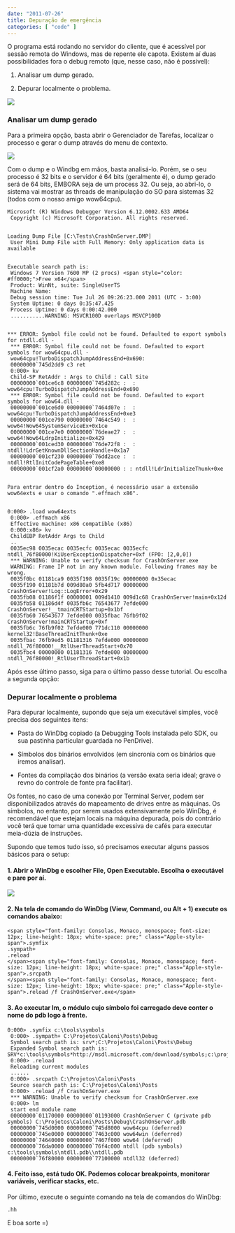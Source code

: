 ```yaml
---
date: "2011-07-26"
title: Depuração de emergência
categories: [ "code" ]
---
```

O programa está rodando no servidor do cliente, que é acessível por sessão remota do Windows, mas de repente ele capota. Existem aí duas possibilidades fora o debug remoto (que, nesse caso, não é possível):

	
  1. Analisar um dump gerado.

	
  2. Depurar localmente o problema.

[![](/images/imt8kmB.png)](/images/CrashOnServerCrash.png)

### Analisar um dump gerado

Para a primeira opção, basta abrir o Gerenciador de Tarefas, localizar o processo e gerar o dump através do menu de contexto.

[![](/images/RWPemAU.png)](/images/GenerateCrashDumpTaskManager.png)

Com o dump e o Windbg em mãos, basta analisá-lo. Porém, se o seu processo é 32 bits e o servidor é 64 bits (geralmente é), o dump gerado será de 64 bits, EMBORA seja de um process 32. Ou seja, ao abri-lo, o sistema vai mostrar as threads de manipulação do SO para sistemas 32 (todos com o nosso amigo wow64cpu).

    
    Microsoft (R) Windows Debugger Version 6.12.0002.633 AMD64
     Copyright (c) Microsoft Corporation. All rights reserved.

    
    Loading Dump File [C:\Tests\CrashOnServer.DMP]
     User Mini Dump File with Full Memory: Only application data is available

    
    Executable search path is:
     Windows 7 Version 7600 MP (2 procs) <span style="color: #ff0000;">Free x64</span>
     Product: WinNt, suite: SingleUserTS
     Machine Name:
     Debug session time: Tue Jul 26 09:26:23.000 2011 (UTC - 3:00)
     System Uptime: 0 days 0:35:47.425
     Process Uptime: 0 days 0:00:42.000
     ...........WARNING: MSVCR100D overlaps MSVCP100D

    
    *** ERROR: Symbol file could not be found. Defaulted to export symbols for ntdll.dll -
     *** ERROR: Symbol file could not be found. Defaulted to export symbols for wow64cpu.dll -
     wow64cpu!TurboDispatchJumpAddressEnd+0x690:
     00000000`745d2dd9 c3 ret
     0:000> kv
     Child-SP RetAddr : Args to Child : Call Site
     00000000`001ce6c8 00000000`745d282c :  : wow64cpu!TurboDispatchJumpAddressEnd+0x690
     *** ERROR: Symbol file could not be found. Defaulted to export symbols for wow64.dll -
     00000000`001ce6d0 00000000`7464d07e :  : wow64cpu!TurboDispatchJumpAddressEnd+0xe3
     00000000`001ce790 00000000`7464c549 :  : wow64!Wow64SystemServiceEx+0x1ce
     00000000`001ce7e0 00000000`76deae27 :  : wow64!Wow64LdrpInitialize+0x429
     00000000`001ced30 00000000`76de72f8 :  : ntdll!LdrGetKnownDllSectionHandle+0x1a7
     00000000`001cf230 00000000`76dd2ace :  : ntdll!RtlInitCodePageTable+0xe8
     00000000`001cf2a0 00000000`00000000 : : ntdll!LdrInitializeThunk+0xe

    
    Para entrar dentro do Inception, é necessário usar a extensão wow64exts e usar o comando ".effmach x86".

    
    0:000> .load wow64exts
     0:000> .effmach x86
     Effective machine: x86 compatible (x86)
     0:000:x86> kv
     ChildEBP RetAddr Args to Child
     ..
     0035ec98 0035ecac 0035ecfc 0035ecac 0035ecfc ntdll_76f80000!KiUserExceptionDispatcher+0xf (FPO: [2,0,0])
     *** WARNING: Unable to verify checksum for CrashOnServer.exe
     WARNING: Frame IP not in any known module. Following frames may be wrong.
     0035f0bc 01181ca9 0035f198 0035f19c 00000000 0x35ecac
     0035f190 01181b7d 009d80a0 5fb4d717 00000000 CrashOnServer!Log::LogError+0x29
     0035fb08 01186f1f 00000001 009d1410 009d1c68 CrashOnServer!main+0x12d
     0035fb58 01186d4f 0035fb6c 76543677 7efde000 CrashOnServer!__tmainCRTStartup+0x1bf
     0035fb60 76543677 7efde000 0035fbac 76fb9f02 CrashOnServer!mainCRTStartup+0xf
     0035fb6c 76fb9f02 7efde000 771dc110 00000000 kernel32!BaseThreadInitThunk+0xe
     0035fbac 76fb9ed5 01181316 7efde000 00000000 ntdll_76f80000!__RtlUserThreadStart+0x70
     0035fbc4 00000000 01181316 7efde000 00000000 ntdll_76f80000!_RtlUserThreadStart+0x1b

Após esse último passo, siga para o último passo desse tutorial. Ou escolha a segunda opção:

### Depurar localmente o problema

Para depurar localmente, supondo que seja um executável simples, você precisa dos seguintes itens:

	
  * Pasta do WinDbg copiado (a Debugging Tools instalada pelo SDK, ou sua pastinha particular guardada no PenDrive).

	
  * Símbolos dos binários envolvidos (em sincronia com os binários que iremos analisar).

	
  * Fontes da compilação dos binários (a versão exata seria ideal; grave o revno do controle de fonte pra facilitar).

Os fontes, no caso de uma conexão por Terminal Server, podem ser disponibilizados através do mapeamento de drives entre as máquinas. Os símbolos, no entanto, por serem usados extensivamente pelo WinDbg, é recomendável que estejam locais na máquina depurada, pois do contrário você terá que tomar uma quantidade excessiva de cafés para executar meia-dúzia de instruções.

Supondo que temos tudo isso, só precisamos executar alguns passos básicos para o setup:

#### 1. Abrir o WinDbg e escolher File, Open Executable. Escolha o executável e pare por aí.

[![](/images/A2p4Q9y.png)](/images/OpeningWinDbgOpenExecutable.png)

#### 2. Na tela de comando do WinDbg (View, Command, ou Alt + 1) execute os comandos abaixo:

    
    <span style="font-family: Consolas, Monaco, monospace; font-size: 12px; line-height: 18px; white-space: pre;" class="Apple-style-span">.symfix 
    .sympath+ 
    .reload
    </span><span style="font-family: Consolas, Monaco, monospace; font-size: 12px; line-height: 18px; white-space: pre;" class="Apple-style-span">.srcpath 
    </span><span style="font-family: Consolas, Monaco, monospace; font-size: 12px; line-height: 18px; white-space: pre;" class="Apple-style-span">.reload /f CrashOnServer.exe</span>

#### 3. Ao executar lm, o módulo cujo símbolo foi carregado deve conter o nome do pdb logo à frente.

    
    0:000> .symfix c:\tools\symbols
     0:000> .sympath+ C:\Projetos\Caloni\Posts\Debug
     Symbol search path is: srv*;C:\Projetos\Caloni\Posts\Debug
     Expanded Symbol search path is: SRV*c:\tools\symbols*http://msdl.microsoft.com/download/symbols;c:\projetos\caloni\posts\debug
     0:000> .reload
     Reloading current modules
     ......
     0:000> .srcpath C:\Projetos\Caloni\Posts
     Source search path is: C:\Projetos\Caloni\Posts
     0:000> .reload /f CrashOnServer.exe
     *** WARNING: Unable to verify checksum for CrashOnServer.exe
     0:000> lm
     start end module name
     00000000`01170000 00000000`01193000 CrashOnServer C (private pdb symbols) C:\Projetos\Caloni\Posts\Debug\CrashOnServer.pdb
     00000000`745d0000 00000000`745d8000 wow64cpu (deferred)
     00000000`745e0000 00000000`7463c000 wow64win (deferred)
     00000000`74640000 00000000`7467f000 wow64 (deferred)
     00000000`76da0000 00000000`76f4c000 ntdll (pdb symbols) c:\tools\symbols\ntdll.pdb\\ntdll.pdb
     00000000`76f80000 00000000`77100000 ntdll32 (deferred)

#### 4. Feito isso, está tudo OK. Podemos colocar breakpoints, monitorar variáveis, verificar stacks, etc.

Por último, execute o seguinte comando na tela de comandos do WinDbg:

    
    .hh

E boa sorte =)
